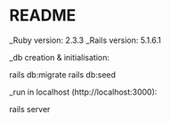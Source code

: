 # README

 _Ruby version: 2.3.3
 _Rails version: 5.1.6.1
 

_db creation & initialisation:

rails db:migrate
rails db:seed


_run in localhost (http://localhost:3000):

rails server

